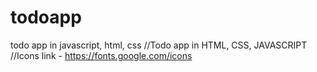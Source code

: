 # todoapp
todo app in javascript, html, css
//Todo app in HTML, CSS, JAVASCRIPT
//Icons link - https://fonts.google.com/icons
